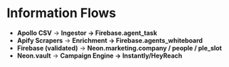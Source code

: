 # Information Flows

- **Apollo CSV** → **Ingestor → Firebase.agent_task**
- **Apify Scrapers** → **Enrichment → Firebase.agents_whiteboard**
- **Firebase (validated)** → **Neon.marketing.company / people / ple_slot**
- **Neon.vault** → **Campaign Engine → Instantly/HeyReach**